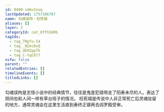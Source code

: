 ```yaml
---
id: 0480-idmv1noq
lastUpdated: 1757166787
name: 勾魂误拘・枉死城
aliases: []
layer: 3
categoryId: cat_OfFSSbRb
tagIds:
  - tag_TRpfu-I4
  - tag__NZec6vQ
  - tag_dE92ppTk
  - tag_C-tqCEt7
nsfw: false
parent: ""
relatedEntries: []
timelineEvents: []
titledLinks: []
---
```


勾魂误拘是志怪小说中的经典情节，往往是鬼差犯错带走了阳寿未尽的人。表达了阴间也和人间一样有草台班子的情况。 枉死城是传说中人非正常死亡后灵魂驻留的地方，通常灵魂会在这里生活直到寿终正寝再去阎罗殿受审。